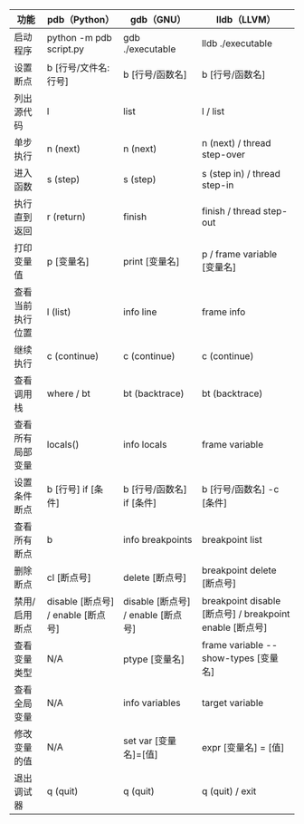 
| 功能                   | pdb（Python）           | gdb（GNU）           | lldb（LLVM）               |
|------------------------|------------------------|----------------------|---------------------------|
| 启动程序               | python -m pdb script.py| gdb ./executable     | lldb ./executable         |
| 设置断点               | b [行号/文件名:行号]   | b [行号/函数名]      | b [行号/函数名]           |
| 列出源代码             | l                      | list                 | l / list                  |
| 单步执行               | n (next)               | n (next)             | n (next) / thread step-over |
| 进入函数               | s (step)               | s (step)             | s (step in) / thread step-in |
| 执行直到返回           | r (return)             | finish               | finish / thread step-out   |
| 打印变量值             | p [变量名]             | print [变量名]       | p / frame variable [变量名]|
| 查看当前执行位置       | l (list)               | info line            | frame info                 |
| 继续执行               | c (continue)           | c (continue)         | c (continue)               |
| 查看调用栈             | where / bt             | bt (backtrace)       | bt (backtrace)             |
| 查看所有局部变量       | locals()               | info locals          | frame variable             |
| 设置条件断点           | b [行号] if [条件]     | b [行号/函数名] if [条件] | b [行号/函数名] -c [条件]  |
| 查看所有断点           | b                      | info breakpoints     | breakpoint list            |
| 删除断点               | cl [断点号]            | delete [断点号]      | breakpoint delete [断点号] |
| 禁用/启用断点          | disable [断点号] / enable [断点号] | disable [断点号] / enable [断点号] | breakpoint disable [断点号] / breakpoint enable [断点号] |
| 查看变量类型           | N/A                    | ptype [变量名]       | frame variable --show-types [变量名] |
| 查看全局变量           | N/A                    | info variables       | target variable            |
| 修改变量的值           | N/A                    | set var [变量名]=[值] | expr [变量名] = [值]        |
| 退出调试器             | q (quit)               | q (quit)             | q (quit) / exit            |
